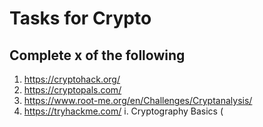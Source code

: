 # Tasks for Crypto #

## Complete x of the following ##

1. https://cryptohack.org/
2. https://cryptopals.com/
3. https://www.root-me.org/en/Challenges/Cryptanalysis/
4. https://tryhackme.com/
    i. Cryptography Basics (
